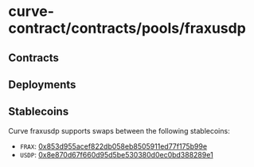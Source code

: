 # curve-contract/contracts/pools/fraxusdp

## Contracts

## Deployments

## Stablecoins

Curve fraxusdp supports swaps between the following stablecoins:

- `FRAX`: [0x853d955acef822db058eb8505911ed77f175b99e](https://etherscan.io/token/0x853d955acef822db058eb8505911ed77f175b99e)
- `USDP`: [0x8e870d67f660d95d5be530380d0ec0bd388289e1](https://etherscan.io/token/0x8e870d67f660d95d5be530380d0ec0bd388289e1)
